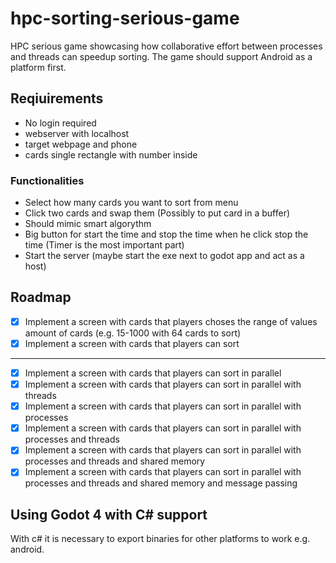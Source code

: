 # hpc-sorting-serious-game

HPC serious game showcasing how collaborative effort between processes and threads can speedup sorting. The game should support Android as a platform first.

## Reqiuirements

- No login required
- webserver with localhost
- target webpage and phone
- cards single rectangle with number inside

### Functionalities

- Select how many cards you want to sort from menu
- Click two cards and swap them (Possibly to put card in a buffer)
- Should mimic smart algorythm
- Big button for start the time and stop the time when he click stop the time (Timer is the most important part)
- Start the server (maybe start the exe next to godot app and act as a host)

## Roadmap


- [x] Implement a screen with cards that players choses the range of values amount of cards (e.g. 15-1000 with 64 cards to sort)
- [x] Implement a screen with cards that players can sort

---

- [x] Implement a screen with cards that players can sort in parallel
- [x] Implement a screen with cards that players can sort in parallel with threads
- [x] Implement a screen with cards that players can sort in parallel with processes
- [x] Implement a screen with cards that players can sort in parallel with processes and threads
- [x] Implement a screen with cards that players can sort in parallel with processes and threads and shared memory
- [x] Implement a screen with cards that players can sort in parallel with processes and threads and shared memory and message passing

## Using Godot 4 with C# support

With c# it is necessary to export binaries for other platforms to work e.g. android.
